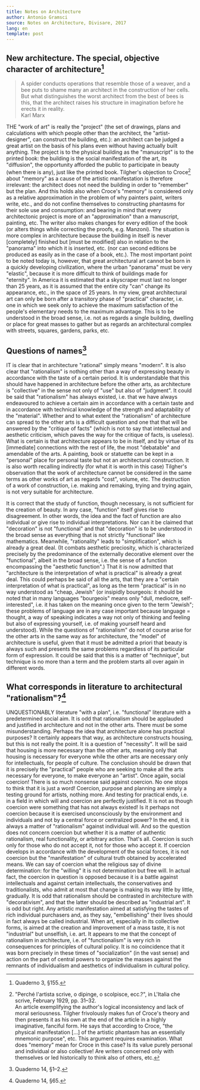 ```yaml
---
title: Notes on Architecture
author: Antonio Gramsci
source: Notes on Architecture, Divisare, 2017
lang: en
template: post
---
```


<toc />

## New architecture. The special, objective character of architecture[^1]

> A spider conducts operations that resemble those of a weaver, and a bee puts to shame many an architect in the construction of her cells. But what distinguishes the worst architect from the best of bees is this, that the architect raises his structure in imagination before he erects it in reality.  
Karl Marx

THE "work of art" is really the "project" (the set of drawings, plans and calculations with which people other than the architect, the "artist-designer", can construct the building, etc.): an architect can be judged a great artist on the basis of his plans even without having actually built anything. The project is to the physical building as the "manuscript" is to the printed book: the building is the social manifestation of the art, its "diffusion", the opportunity afforded the public to participate in beauty (when there is any), just like the printed book. Tilgher's objection to Croce[^2] about "memory" as a cause of the artistic manifestation is therefore irrelevant: the architect does not need the building in order to "remember" but the plan. And this holds also when Croce's "memory" is considered only as a relative approximation in the problem of why painters paint, writers write, etc., and do not confine themselves to constructing phantasms for their sole use and consumption: and bearing in mind that every architectonic project is more of an "approximation" than a manuscript, painting, etc. The writer also makes changes for every edition of the book (or alters things while correcting the proofs, e.g. Manzoni). The situation is more complex in architecture because the building in itself is never [completely] finished but [must be modified] also in relation to the "panorama" into which it is inserted, etc. (nor can second editions be produced as easily as in the case of a book, etc.). The most important point to be noted today is, however, that great architectural art cannot be born in a quickly developing civilization, where the urban "panorama" must be very "elastic", because it is more difficult to think of buildings made for "eternity". In America it is estimated that a skyscraper must last no longer than 25 years, as it is assumed that the entire city "can" change its appearance, etc., in the space of 25 years. In my view, great architectural art can only be born after a transitory phase of "practical" character, i.e. one in which we seek only to achieve the maximum satisfaction of the people's elementary needs to the maximum advantage. This is to be understood in the broad sense, i.e. not as regards a single building, dwelling or place for great masses to gather but as regards an architectural complex with streets, squares, gardens, parks, etc.

[^1]: Quaderno 3, §155.
[^2]: "Perché l'artista scrive, o dipinge, o scolpisce, ecc.?", in L'Italia che scrive, February 1929, pp. 31–32.  
An article exemplifying the author's logical inconsistency and lack of moral seriousness. Tilgher frivolously makes fun of Croce's theory and then presents it as his own at the end of the article in a highly imaginative, fanciful form. He says that according to Croce, "the physical manifestation […] of the artistic phantasm has an essentially mnemonic purpose", etc. This argument requires examination. What does "memory" mean for Croce in this case? Is its value purely personal and individual or also collective! Are writers concerned only with themselves or led historically to think also of others, etc.

## Questions of names[^3]

IT is clear that in architecture "rational" simply means "modern". It is also clear that "rationalism" is nothing other than a way of expressing beauty in accordance with the taste of a certain period. It is understandable that this should have happened in architecture before the other arts, as architecture is "collective" in the sense not only of "use" but also of "judgment". It could be said that "rationalism" has always existed, i.e. that we have always endeavoured to achieve a certain aim in accordance with a certain taste and in accordance with technical knowledge of the strength and adaptability of the "material". Whether and to what extent the "rationalism" of architecture can spread to the other arts is a difficult question and one that that will be answered by the "critique of facts" (which is not to say that intellectual and aesthetic criticism, which paves the way for the critique of facts, is useless). What is certain is that architecture appears to be in itself, and by virtue of its [immediate] connections with the rest of life, the most "debatable" and amendable of the arts. A painting, book or statuette can be kept in a "personal" place for personal taste but not an architectural construction. It is also worth recalling indirectly (for what it is worth in this case) Tilgher's observation that the work of architecture cannot be considered in the same terms as other works of art as regards "cost", volume, etc. The destruction of a work of construction, i.e. making and remaking, trying and trying again, is not very suitable for architecture.

It is correct that the study of function, though necessary, is not sufficient for the creation of beauty. In any case, "function" itself gives rise to disagreement. In other words, the idea and the fact of function are also individual or give rise to individual interpretations. Nor can it be claimed that "decoration" is not "functional" and that "decoration" is to be understood in the broad sense as everything that is not strictly "functional" like mathematics. Meanwhile, "rationality" leads to "simplification", which is already a great deal. (It combats aesthetic preciosity, which is characterized precisely by the predominance of the externally decorative element over the "functional", albeit in the broad sense, i.e. the sense of a function encompassing the "aesthetic function".) That it is now admitted that "architecture is the interpretation of what is practical" is already a great deal. This could perhaps be said of all the arts, that they are a "certain interpretation of what is practical", as long as the term "practical" is in no way understood as "cheap, Jewish" (or insipidly bourgeois: it should be noted that in many languages "bourgeois" means only "dull, mediocre, self-interested", i.e. it has taken on the meaning once given to the term "Jewish"; these problems of language are in any case important because language = thought, a way of speaking indicates a way not only of thinking and feeling but also of expressing yourself, i.e. of making yourself heard and understood). While the questions of "rationalism" do not of course arise for the other arts in the same way as for architecture, the "model" of architecture is useful, given that it must be admitted a priori that beauty is always such and presents the same problems regardless of its particular form of expression. It could be said that this is a matter of "technique", but technique is no more than a term and the problem starts all over again in different words.

[^3]: Quaderno 14, §1–2.

## What corresponds in literature to architectural "rationalism"?[^4]

UNQUESTIONABLY literature "with a plan", i.e. "functional" literature with a predetermined social aim. It is odd that rationalism should be applauded and justified in architecture and not in the other arts. There must be some misunderstanding. Perhaps the idea that architecture alone has practical purposes? It certainly appears that way, as architecture constructs housing, but this is not really the point. It is a question of "necessity". It will be said that housing is more necessary than the other arts, meaning only that housing is necessary for everyone while the other arts are necessary only for intellectuals, for people of culture. The conclusion should be drawn that it is precisely the "practical" people who are seeking to make all the arts necessary for everyone, to make everyone an "artist". Once again, social coercion! There is so much nonsense said against coercion. No one stops to think that it is just a word! Coercion, purpose and planning are simply a testing ground for artists, nothing more. And testing for practical ends, i.e. in a field in which will and coercion are perfectly justified. It is not as though coercion were something that has not always existed! Is it perhaps not coercion because it is exercised unconsciously by the environment and individuals and not by a central force or centralized power? In the end, it is always a matter of "rationalism" against individual will. And so the question does not concern coercion but whether it is a matter of authentic rationalism, real functionality, or arbitrary action. That's all. Coercion is such only for those who do not accept it, not for those who accept it. If coercion develops in accordance with the development of the social forces, it is not coercion but the "manifestation" of cultural truth obtained by accelerated means. We can say of coercion what the religious say of divine determination: for the "willing" it is not determination but free will. In actual fact, the coercion in question is opposed because it is a battle against intellectuals and against certain intellectuals, the conservatives and traditionalists, who admit at most that change is making its way little by little, gradually. It is odd that rationalism should be contrasted in architecture with "decorativism", and that the latter should be described as "industrial art". It is odd but right. Any artistic manifestation aimed at satisfying the tastes of rich individual purchasers and, as they say, "embellishing" their lives should in fact always be called industrial. When art, especially in its collective forms, is aimed at the creation and improvement of a mass taste, it is not "industrial" but unselfish, i.e. art. It appears to me that the concept of rationalism in architecture, i.e. of "functionalism" is very rich in consequences for principles of cultural policy. It is no coincidence that it was born precisely in these times of "socialization" (in the vast sense) and action on the part of central powers to organize the masses against the remnants of individualism and aesthetics of individualism in cultural policy.

[^4]: Quaderno 14, §65.
